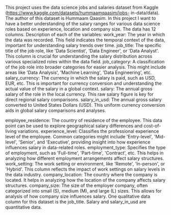 This project uses the data science jobs and salaries dataset from Kaggle (https://www.kaggle.com/datasets/hummaamqaasim/jobs- in-data/data). The author of this dataset is Hummaam Qaasim. In this project I want to have a better understanding of the salary ranges for various data science roles based on experience, location and company size. The data has 12 columns. Description of each of the variables: work_year: The year in which the data was recorded. This field indicates the temporal context of the data, important for understanding salary trends over time. job_title: The specific title of the job role, like 'Data Scientist', 'Data Engineer', or 'Data Analyst'. This column is crucial for understanding the salary distribution across various specialized roles within the data field. job_category: A classification of the job role into broader categories for easier analysis. This might include areas like 'Data Analysis', 'Machine Learning', 'Data Engineering', etc. salary_currency: The currency in which the salary is paid, such as USD, EUR, etc. This is important for currency conversion and understanding the actual value of the salary in a global context. salary: The annual gross salary of the role in the local currency. This raw salary figure is key for direct regional salary comparisons. salary_in_usd: The annual gross salary converted to United States Dollars (USD). This uniform currency conversion aids in global salary comparisons and analyses.

employee_residence: The country of residence of the employee. This data point can be used to explore geographical salary differences and cost-of-living variations. experience_level: Classifies the professional experience level of the employee. Common categories might include 'Entry-level', 'Mid-level', 'Senior', and 'Executive', providing insight into how experience influences salary in data-related roles. employment_type: Specifies the type of employment, such as 'Full-time', 'Part-time', 'Contract', etc. This helps in analyzing how different employment arrangements affect salary structures. work_setting: The work setting or environment, like 'Remote', 'In-person', or 'Hybrid'. This column reflects the impact of work settings on salary levels in the data industry. company_location: The country where the company is located. It helps in analyzing how the location of the company affects salary structures. company_size: The size of the employer company, often categorized into small (S), medium (M), and large (L) sizes. This allows for analysis of how company size influences salary. One qualitative data column for this dataset is the job_title. Salary and salary_in_usd are quantitative data.
